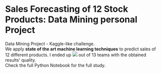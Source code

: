 # Sales Forecasting of 12 Stock Products: Data Mining personal Project
Data Mining Project - Kaggle-like challenge.  
We apply **state of the art machine learning techniques** to predict sales of 12 different products. I ended up <img src="https://render.githubusercontent.com/render/math?math=4^{th}"> out of 13 teams with the obtained results' quality.  
Check the full Python Notebook for the full study.
